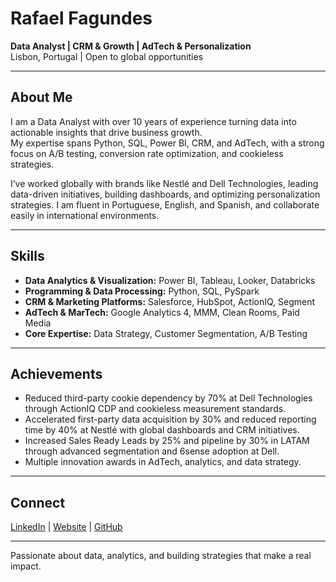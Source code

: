 # Rafael Fagundes  
**Data Analyst | CRM & Growth | AdTech & Personalization**  
Lisbon, Portugal | Open to global opportunities  

---

## About Me  
I am a Data Analyst with over 10 years of experience turning data into actionable insights that drive business growth.  
My expertise spans Python, SQL, Power BI, CRM, and AdTech, with a strong focus on A/B testing, conversion rate optimization, and cookieless strategies.  

I’ve worked globally with brands like Nestlé and Dell Technologies, leading data-driven initiatives, building dashboards, and optimizing personalization strategies. I am fluent in Portuguese, English, and Spanish, and collaborate easily in international environments.  

---

## Skills  
- **Data Analytics & Visualization:** Power BI, Tableau, Looker, Databricks  
- **Programming & Data Processing:** Python, SQL, PySpark  
- **CRM & Marketing Platforms:** Salesforce, HubSpot, ActionIQ, Segment  
- **AdTech & MarTech:** Google Analytics 4, MMM, Clean Rooms, Paid Media  
- **Core Expertise:** Data Strategy, Customer Segmentation, A/B Testing  

---

## Achievements  
- Reduced third-party cookie dependency by 70% at Dell Technologies through ActionIQ CDP and cookieless measurement standards.  
- Accelerated first-party data acquisition by 30% and reduced reporting time by 40% at Nestlé with global dashboards and CRM initiatives.  
- Increased Sales Ready Leads by 25% and pipeline by 30% in LATAM through advanced segmentation and 6sense adoption at Dell.  
- Multiple innovation awards in AdTech, analytics, and data strategy.  

---

## Connect  
[LinkedIn](https://www.linkedin.com/in/rsfagundes) | [Website](https://rsfagundes.com) | [GitHub](https://github.com/rs-fagundes)  

---

Passionate about data, analytics, and building strategies that make a real impact.
